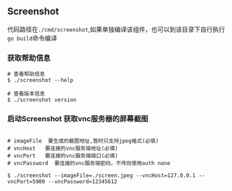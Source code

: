 ## Screenshot

代码路径在`./cmd/screenshot`,如果单独编译该组件，也可以到该目录下自行执行`go build`命令编译

### 获取帮助信息
```shell
# 查看帮助信息
$ ./screenshot --help

# 查看版本信息
$ ./screenshot version
```

### 启动Screenshot 获取vnc服务器的屏幕截图

```shell

# imageFile  要生成的截图地址,暂时只支持jpeg格式(必填)
# vncHost   要连接的vnc服务端地址(必填)
# vncPort   要连接的vnc服务端端口(必填)
# vncPassword  要连接的vnc服务端密码，不传则使用auth none

$ ./screenshot --imageFile=./screen.jpeg --vncHost=127.0.0.1 --vncPort=5900 --vncPassword=12345612       
```